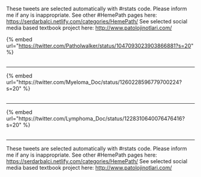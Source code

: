 

These tweets are selected automatically with #rstats code. Please inform me if any is inappropriate.
See other #HemePath pages here: https://serdarbalci.netlify.com/categories/HemePath/ 
See selected social media based textbook project here: http://www.patolojinotlari.com/

{% embed url="https://twitter.com/Patholwalker/status/1047093023903866881?s=20" %}<br>
<br>
<hr>
{% embed url="https://twitter.com/Myeloma_Doc/status/1260228596779700224?s=20" %}<br>
<br>
<hr>
{% embed url="https://twitter.com/Lymphoma_Doc/status/1228310640076476416?s=20" %}<br>
<br>
<hr>


These tweets are selected automatically with #rstats code. Please inform me if any is inappropriate.
See other #HemePath pages here: https://serdarbalci.netlify.com/categories/HemePath/ 
See selected social media based textbook project here: http://www.patolojinotlari.com/

